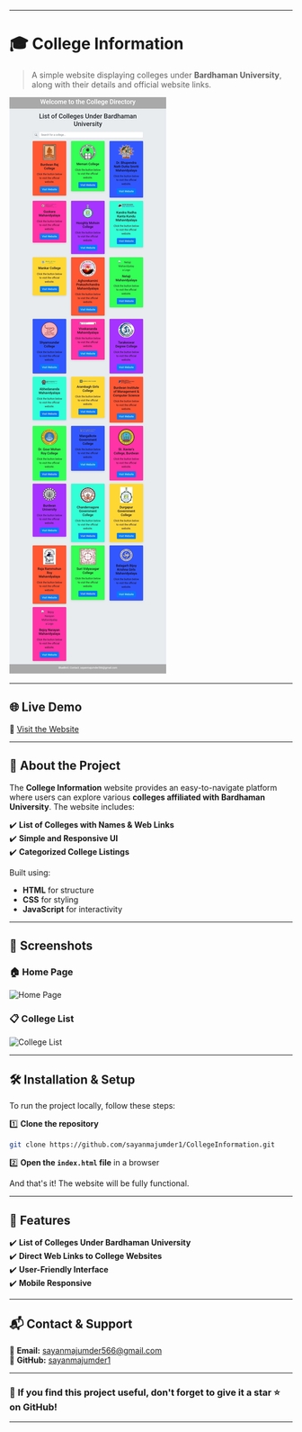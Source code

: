 
---

# 🎓 **College Information**  

> A simple website displaying colleges under **Bardhaman University**, along with their details and official website links.  

![College Information](https://raw.githubusercontent.com/sayanmajumder1/CollegeInformation/main/Cp.jpg)  

---

## 🌐 **Live Demo**  
🔗 [Visit the Website](https://sayanmajumder1.github.io/CollegeInformation/)  

---

## 📖 **About the Project**  

The **College Information** website provides an easy-to-navigate platform where users can explore various **colleges affiliated with Bardhaman University**. The website includes:  

✔️ **List of Colleges with Names & Web Links**  
✔️ **Simple and Responsive UI**  
✔️ **Categorized College Listings**  

Built using:  

- **HTML** for structure  
- **CSS** for styling  
- **JavaScript** for interactivity  

---

## 📸 **Screenshots**  

### 🏠 Home Page  
![Home Page](https://raw.githubusercontent.com/sayanmajumder1/CollegeInformation/main/home.png)  

### 📋 College List  
![College List](https://raw.githubusercontent.com/sayanmajumder1/CollegeInformation/main/colleges.png)  

---

## 🛠️ **Installation & Setup**  

To run the project locally, follow these steps:  

1️⃣ **Clone the repository**  
```bash
git clone https://github.com/sayanmajumder1/CollegeInformation.git
```  

2️⃣ **Open the `index.html` file** in a browser  

And that's it! The website will be fully functional.  

---

## 🚀 **Features**  

✔️ **List of Colleges Under Bardhaman University**  
✔️ **Direct Web Links to College Websites**  
✔️ **User-Friendly Interface**  
✔️ **Mobile Responsive**  

---

## 📬 **Contact & Support**  

📧 **Email:** sayanmajumder566@gmail.com  
🔗 **GitHub:** [sayanmajumder1](https://github.com/sayanmajumder1)  

---

### 🌟 **If you find this project useful, don't forget to give it a star ⭐ on GitHub!**  

---


